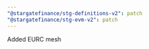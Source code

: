 ```yaml
---
"@stargatefinance/stg-definitions-v2": patch
"@stargatefinance/stg-evm-v2": patch
---
```


Added EURC mesh
